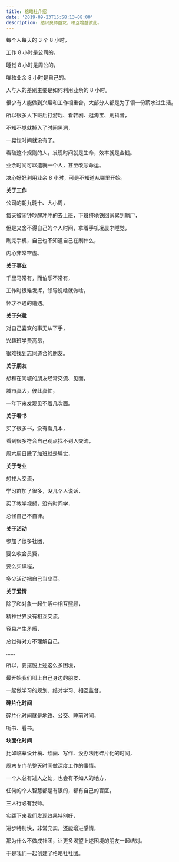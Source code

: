 ```yaml
---
title: 格略社介绍
date: '2019-09-23T15:58:13-08:00'
description: 结识良师益友，相互增益彼此。
---
```


每个人每天的 3 个 8 小时，

工作 8 小时是公司的，

睡觉 8 小时是周公的，

唯独业余 8 小时是自己的。

人与人的差别主要是如何利用业余的 8 小时。

很少有人能做到兴趣和工作相重合，大部分人都是为了领一份薪水过生活。

所以很多人下班后打游戏、看韩剧、逛淘宝、刷抖音，

不知不觉就掉入了时间黑洞，

一晃惚时间就没有了。

看破这个规则的人，发现时间就是生命，效率就是金钱。

业余时间可以造就一个人，甚至改写命运。

决心好好利用业余 8 小时，可是不知道从哪里开始。

**关于工作**

公司的朝九晚十、大小周，

每天被闹钟吵醒冲冲的去上班，下班挤地铁回家累到躺尸，

但是又舍不得自己的个人时间，拿着手机凌晨才睡觉，

刷完手机，自己也不知道自己在刷什么，

内心非常空虚。

**关于事业**

千里马常有，而伯乐不常有，

工作时很难发挥，领导说啥就做啥，

怀才不遇的遭遇。

**关于兴趣**

对自己喜欢的事无从下手，

兴趣班学费高昂，

很难找到志同道合的朋友。

**关于朋友**

想和在同城的朋友经常交流、见面，

城市真大，彼此真忙，

一年下来发现见不着几次面。

**关于看书**

买了很多书，没有看几本，

看到很多符合自己观点找不到人交流，

周六周日除了加班就是睡觉，

**关于专业**

想找人交流，

学习群加了很多，没几个人说话，

买了教学视频，没有时间学，

总怪自己不自律。

**关于活动**

参加了很多社团，

要么收会员费，

要么买课程，

多少活动把自己当韭菜。

**关于爱情**

除了和对象一起生活中相互照顾，

精神世界没有相互交流，

容易产生矛盾，

总觉得对方不理解自己。

……

所以，要摆脱上述这么多困境，

最开始我们叫上自己身边的朋友，

一起做学习的规划、结对学习、相互监督。

**碎片化时间**

碎片化时间就是地铁、公交、睡前时间，

听书、看书。

**块面化时间**

比如临摹设计稿、绘画、写作、没办法用碎片化的时间，

周末专门花整天时间做深度工作的事情。

一个人总有过人之处，也会有不如人的地方，

任何的个人智慧都是有限的，都有自己的盲区，

三人行必有我师。

实践下来我们发现效果特别好，

进步特别快，非常充实，还能增进感情，

那为什么不做成社团，让更多渴望上述困境的朋友一起结对。

于是我们一起创建了格略社社团。
